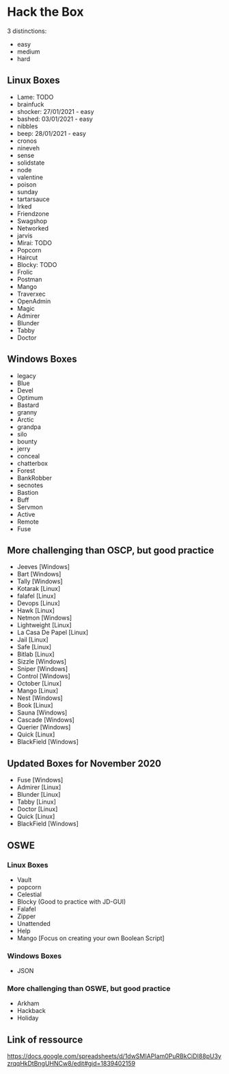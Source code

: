 # Hack the Box

3 distinctions:

- easy
- medium
- hard

## Linux Boxes

- Lame: TODO
- brainfuck
- shocker: 27/01/2021 - easy
- bashed: 03/01/2021 - easy
- nibbles
- beep: 28/01/2021 - easy
- cronos
- nineveh
- sense
- solidstate
- node
- valentine
- poison
- sunday
- tartarsauce
- Irked
- Friendzone
- Swagshop
- Networked
- jarvis
- Mirai: TODO
- Popcorn
- Haircut
- Blocky: TODO
- Frolic
- Postman
- Mango
- Traverxec
- OpenAdmin
- Magic
- Admirer
- Blunder
- Tabby
- Doctor

## Windows Boxes

- legacy
- Blue
- Devel
- Optimum
- Bastard
- granny
- Arctic
- grandpa
- silo
- bounty
- jerry
- conceal
- chatterbox
- Forest
- BankRobber
- secnotes
- Bastion
- Buff
- Servmon
- Active
- Remote
- Fuse

## More challenging than OSCP, but good practice

- Jeeves [Windows]
- Bart   [Windows]
- Tally  [Windows]
- Kotarak [Linux]
- falafel [Linux]
- Devops [Linux]
- Hawk [Linux]
- Netmon [Windows]
- Lightweight [Linux]
- La Casa De Papel [Linux]
- Jail [Linux]
- Safe [Linux]
- Bitlab [Linux]
- Sizzle [Windows]
- Sniper [Windows]
- Control [Windows]
- October [Linux]
- Mango [Linux]
- Nest [Windows]
- Book [Linux]
- Sauna [Windows]
- Cascade [Windows]
- Querier [Windows]
- Quick [Linux]
- BlackField [Windows]

## Updated Boxes for November 2020

- Fuse [Windows]
- Admirer [Linux]
- Blunder [Linux]
- Tabby [Linux]
- Doctor [Linux]
- Quick [Linux]
- BlackField [Windows]

## OSWE

### Linux Boxes

- Vault
- popcorn
- Celestial
- Blocky (Good to practice with JD-GUI)
- Falafel
- Zipper
- Unattended
- Help
- Mango [Focus on creating your own Boolean Script]

### Windows Boxes

- JSON

### More challenging than OSWE, but good practice

- Arkham
- Hackback
- Holiday

## Link of ressource

https://docs.google.com/spreadsheets/d/1dwSMIAPIam0PuRBkCiDI88pU3yzrqqHkDtBngUHNCw8/edit#gid=1839402159